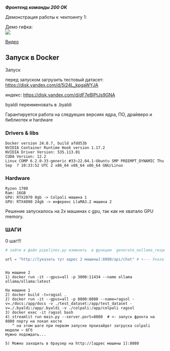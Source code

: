 ***Фронтенд команды 200 OK***


Демонстрация работы к чекпоинту 1:

Демо гифка:
<br />
![](https://github.com/200-OK-Colpali/chat_front/blob/main/docs/checkpoint1_demo.gif)

[Видео](https://github.com/200-OK-Colpali/chat_front/blob/main/docs/Demo_checkpoint_1.mp4)



## Запуск в Docker

Запуск

перед запуском загрузить тестовый датасет:
https://disk.yandex.com/d/5i24L_kpgaWYJA

индекс:
https://disk.yandex.com/d/dF7eBlPtJs9GNA

byaldi переименовать в .byaldi

Гарантируется работа на следуеших версиях ядра, ПО, драйверо и библиотек и hardware

### Drivers & libs
```
Docker version 24.0.7, build afdd53b
NVIDIA Container Runtime Hook version 1.17.2
NVIDIA Driver Version: 535.113.01
CUDA Version: 12.2  
Linux COMP 6.2.0-33-generic #33~22.04.1-Ubuntu SMP PREEMPT_DYNAMIC Thu Sep  7 10:33:52 UTC 2 x86_64 x86_64 x86_64 GNU/Linux
```

### Hardware
```
Ryzen 1700
Ram: 16GB
GPU: RTX2070 8gb -> Colpali машина 1
GPU: RTX4090 24gb -> инференс LlaMA3.2 машина 2
```
Решение запускалось на 2х машинах с gpu, так как не хватало GPU memory.
### ШАГИ

0 шаг!!!
```python
# зайти в файл pipelines.py изменить  в функции  generate_oollama_response_generator

url = "http://[указать тут адрес 2 машины]:8080/api/chat" # <--- Указать тут адрес 2 машины

```

```

На машине 2
1) docker run -it --gpus=all -p 3000:11434 --name ollama ollama/ollama:latest 

На машине 1
2) docker build -t=ragsol .
2) docker run -it --gpus=all -p 8080:8080 --name=ragsol -v=./docs:/app/docs -v ./test_dataset:/app/test_dataset -v=./.byaldi:/app/.byaldi -v ./colpali:/app/colpali ragsol
3) docker exec -it ragsol bash
4) streamlit run main.py --server.port=8080  # <- запуск фронта на 8080 порту на локал косте
   ^ на этом шаге при первом запуске произайдет загруска colpali модели ~ 6Гб
Нужно подождать... 

5) Можно заходить в браузер на http://[адрес машины 1]:8080 

```

